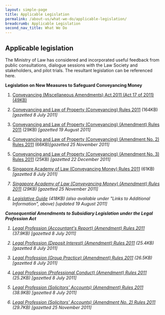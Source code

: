 ```yaml
---
layout: simple-page
title: Applicable Legislation
permalink: /about-us/what-we-do/applicable-legislation/
breadcrumb: Applicable Legislation
second_nav_title: What We Do
---
```


Applicable legislation
---

The Ministry of Law has considered and incorporated useful feedback from public consultations, dialogue sessions with the Law Society and stakeholders, and pilot trials. The resultant legislation can be referenced here.

**Legislation on New Measures to Safeguard Conveyancing Money**

1. <a href="/files/linkclick8ace.pdf/">Conveyancing (Miscellaneous Amendments) Act 2011 (Act 17 of 2011) (49KB)</a>
 
2. <a href="/files/linkclick3c58.pdf/">Conveyancing and Law of Property (Conveyancing) Rules 2011</a> (164KB) <i>[gazetted 8 July 2011]</i>
 
3. <a href="/files/linkclick63d9.pdf/">Conveyancing and Law of Property (Conveyancing) (Amendment) Rules 2011</a> (29KB) <i>[gazetted 19 August 2011]</i> 
 
4. <a href="/files/linkclick2ffc.pdf/">Conveyancing and Law of Property (Conveyancing) (Amendment No. 2) Rules 2011</a>  (66KB)<i>[gazetted 25 November 2011]</i>

5. <a href="/files/linkclick2c9d.pdf/">Conveyancing and Law of Property (Conveyancing) (Amendment No. 3) Rules 2011</a> (25KB) <i>[gazetted 22 December 2011]</i>

6. <a href="/files/linkclick7da8.pdf/">Singapore Academy of Law (Conveyancing Money) Rules 2011</a> (61KB) <i>[gazetted 8 July 2011] 
 
7. <a href="/files/linkclick4013.pdf/">Singapore Academy of Law (Conveyancing Money) (Amendment) Rules 2011</a> (29KB) <i>[gazetted 25 November 2011]</i> 
 
8. <a href="/files/linkclickfe3c.pdf/">Legislative Guide</a> (418KB) (also available under "Links to Additional Information", above) <i>[updated 19 August 2011]</i> 

**Consequential Amendments to Subsidiary Legislation under the Legal Profession Act**

1. <a href="/files/linkclickca3a.pdf/">Legal Profession (Accountant's Report) (Amendment) Rules 2011</a> (37.9KB) <i>[gazetted 8 July 2011]</i>
 
2. <a href="/files/linkclick608b.pdf/">Legal Profession (Deposit Interest) (Amendment) Rules 2011</a> (25.4KB) <i>[gazetted 8 July 2011]</i> 
 
3. <a href="/files/linkclick6a35.pdf/">Legal Profession (Group Practice) (Amendment) Rules 2011</a> (26.5KB) <i>[gazetted 8 July 2011]</i> 
 
4. <a href="/files/linkclick8dd2.pdf/">Legal Profession (Professional Conduct) (Amendment) Rules 2011</a> (25.2KB) <i>[gazetted 8 July 2011]</i> 
 
5. <a href="/files/linkclick9247.pdf/">Legal Profession (Solicitors' Accounts) (Amendment) Rules 2011</a> (38.9KB) <i>[gazetted 8 July 2011]</i> 
 
6. <a href="/files/linkclickfbcc.pdf/">Legal Profession (Solicitors' Accounts) (Amendment No. 2) Rules 2011</a> (29.7KB) <i>[gazetted 25 November 2011]</i>
